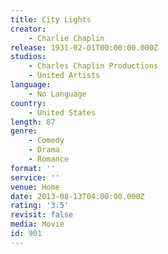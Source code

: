 ```yaml
---
title: City Lights
creator:
    - Charlie Chaplin
release: 1931-02-01T00:00:00.000Z
studios:
    - Charles Chaplin Productions
    - United Artists
language:
    - No Language
country:
    - United States
length: 87
genre:
    - Comedy
    - Drama
    - Romance
format: ''
service: ''
venue: Home
date: 2013-08-13T04:00:00.000Z
rating: '3.5'
revisit: false
media: Movie
id: 901
---
```



